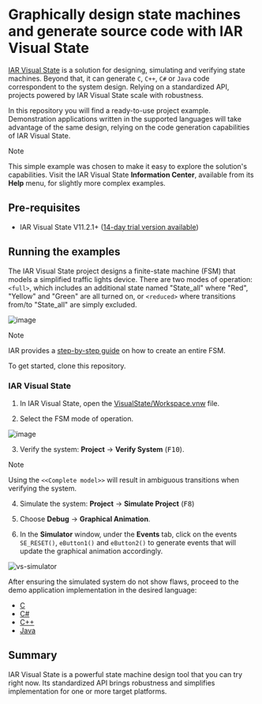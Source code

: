 # Graphically design state machines and generate source code with IAR Visual State

[IAR Visual State](https://iar.com/vs) is a solution for designing, simulating and verifying state machines. Beyond that, it can generate `C`, `C++`, `C#` or `Java` code correspondent to the system design. Relying on a standardized API, projects powered by IAR Visual State scale with robustness.

In this repository you will find a ready-to-use project example. Demonstration applications written in the supported languages will take advantage of the same design, relying on the code generation capabilities of IAR Visual State. 

>[!NOTE]
>This simple example was chosen to make it easy to explore the solution's capabilities. Visit the IAR Visual State **Information Center**, available from its **Help** menu, for slightly more complex examples.


## Pre-requisites
- IAR Visual State V11.2.1+ ([14-day trial version available](https://www.iar.com/products/free-trials/))


## Running the examples
The IAR Visual State project designs a finite-state machine (FSM) that models a simplified traffic lights device. There are two modes of operation: `<full>`, which includes an additional state named "State_all" where "Red", "Yellow" and "Green" are all turned on, or `<reduced>` where transitions from/to "State_all" are simply excluded.

![image](https://user-images.githubusercontent.com/54443595/229726371-7de85b14-b0fc-4dd3-939c-28d01d7335ea.png)

>[!NOTE]
>IAR provides a [step-by-step guide](https://wwwfiles.iar.com/vs/StepByStep.pdf) on how to create an entire FSM.


To get started, clone this repository.

### IAR Visual State
1. In IAR Visual State, open the [VisualState/Workspace.vnw](VisualState) file.

2. Select the FSM mode of operation.

![image](https://user-images.githubusercontent.com/54443595/229727625-1384fa53-6ef9-406a-8ec9-d3b912faa376.png)

3. Verify the system: __Project__ → __Verify System__ (<kbd>F10</kbd>).

>[!NOTE]
>Using the `<<Complete model>>` will result in ambiguous transitions when verifying the system.

4. Simulate the system: __Project__ → __Simulate Project__ (<kbd>F8</kbd>)

5. Choose __Debug__ → __Graphical Animation__.

6. In the __Simulator__ window, under the __Events__ tab, click on the events `SE_RESET()`, `eButton1()` and `eButton2()` to generate events that will update the graphical animation accordingly.

![vs-simulator](https://user-images.githubusercontent.com/54443595/230769138-f7a20fbc-e57e-4e7b-86a5-de4b4dd2d59b.gif)


After ensuring the simulated system do not show flaws, proceed to the demo application implementation in the desired language:

- [C](C)
- [C#](CSharp)
- [C++](C++)
- [Java](Java)

## Summary
IAR Visual State is a powerful state machine design tool that you can try right now. Its standardized API brings robustness and simplifies implementation for one or more target platforms.
